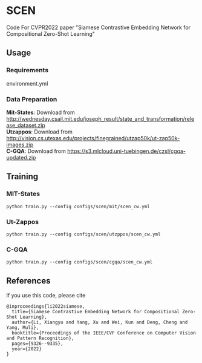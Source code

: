 # SCEN
Code For CVPR2022 paper "Siamese Contrastive Embedding Network for Compositional Zero-Shot Learning"

## Usage
### **Requirements**<br>
environment.yml

### **Data Preparation**
**Mit-States**: Download from http://wednesday.csail.mit.edu/joseph_result/state_and_transformation/release_dataset.zip<br>
**Utzappos**: Download from http://vision.cs.utexas.edu/projects/finegrained/utzap50k/ut-zap50k-images.zip<br>
**C-GQA**: Download from https://s3.mlcloud.uni-tuebingen.de/czsl/cgqa-updated.zip<br>

## Training 
### **MIT-States**
```
python train.py --config configs/scen/mit/scen_cw.yml
```

### **Ut-Zappos**
```
python train.py --config configs/scen/utzppos/scen_cw.yml
```

### **C-GQA**
```
python train.py --config configs/scen/cgqa/scen_cw.yml
```

## References
If you use this code, please cite
```
@inproceedings{li2022siamese,
  title={Siamese Contrastive Embedding Network for Compositional Zero-Shot Learning},
  author={Li, Xiangyu and Yang, Xu and Wei, Kun and Deng, Cheng and Yang, Muli},
  booktitle={Proceedings of the IEEE/CVF Conference on Computer Vision and Pattern Recognition},
  pages={9326--9335},
  year={2022}
}
```
